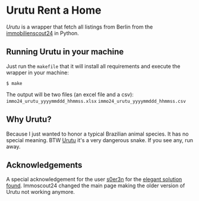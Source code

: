 Urutu Rent a Home
=====================================

*Urutu* is a wrapper that fetch all listings from Berlin from 
the [immobilienscout24](http://immobilienscout24.de) in Python.
 
Running Urutu in your machine
------------------------------
Just run the `makefile` that it will install all requirements and execute the wrapper in your machine:

    $ make
    
The output will be two files (an excel file and a csv):
    `immo24_urutu_yyyymmddd_hhmmss.xlsx`
    `immo24_urutu_yyyymmddd_hhmmss.csv`

Why Urutu?
------------------------------
Because I just wanted to honor a typical Brazilian animal species. It has no special meaning. BTW [Urutu](https://en.wikipedia.org/wiki/Bothrops_alternatus) it's a very dangerous snake. If you see any, run away.


Acknowledgements
------------------------------
A special acknowledgement for the user [s0er3n](https://github.com/s0er3n/) for the [elegant solution found](https://github.com/s0er3n/immobilienscout24-scraper/blob/master/immobilienscout24-scraper.py). Immoscout24 changed the main page making the older version of Urutu not working anymore.


